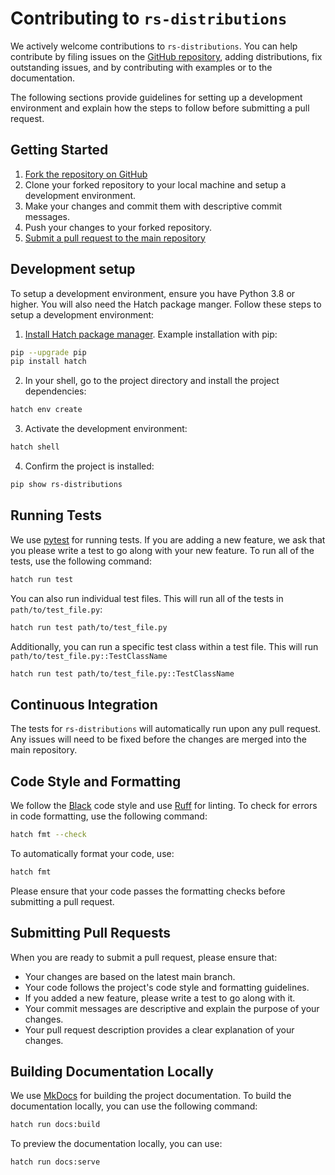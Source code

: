 # Contributing to `rs-distributions`

We actively welcome contributions to `rs-distributions`.
You can help contribute by filing issues on the [GitHub repository](https://github.com/rs-station/distributions/issues), adding distributions, fix outstanding issues, and by contributing with examples or to the documentation.

The following sections provide guidelines for setting up a development environment and explain how the steps to follow before submitting a pull request.
## Getting Started

1. [Fork the repository on GitHub](https://docs.github.com/en/pull-requests/collaborating-with-pull-requests/working-with-forks/fork-a-repo)
2. Clone your forked repository to your local machine and setup a development environment.
3. Make your changes and commit them with descriptive commit messages.
4. Push your changes to your forked repository.
5. [Submit a pull request to the main repository](https://docs.github.com/en/pull-requests/collaborating-with-pull-requests/proposing-changes-to-your-work-with-pull-requests)

## Development setup

To setup a development environment, ensure you have Python 3.8 or higher.
You will also need the Hatch package manger.
Follow these steps to setup a development environment:

1. [Install Hatch package manager](https://hatch.pypa.io/latest/install/).
   Example installation with pip:
 ```bash
 pip --upgrade pip
 pip install hatch
 ```

2. In your shell, go to the project directory and install the project dependencies:

```bash
hatch env create
```

3. Activate the development environment:

```bash
hatch shell
```

4. Confirm the project is installed:

```bash
pip show rs-distributions
```

## Running Tests

We use [pytest](https://docs.pytest.org/en/8.0.x/) for running tests.
If you are adding a new feature, we ask that you please write a test to go along with your new feature. 
To run all of the tests, use the following command:

```bash
hatch run test
```

You can also run individual test files.
This will run all of the tests in `path/to/test_file.py`:
```bash
hatch run test path/to/test_file.py
```

Additionally, you can run a specific test class within a test file.
This will run `path/to/test_file.py::TestClassName`
```bash
hatch run test path/to/test_file.py::TestClassName
```

## Continuous Integration

The tests for `rs-distributions` will automatically run upon any pull request.
Any issues will need to be fixed before the changes are merged into the main repository.

## Code Style and Formatting

We follow the [Black](https://black.readthedocs.io/en/stable/the_black_code_style/index.html) code style and use [Ruff](https://github.com/astral-sh/ruff) for linting.
To check for errors in code formatting, use the following command:

```bash
hatch fmt --check
```

To automatically format your code, use:

```bash
hatch fmt
```

Please ensure that your code passes the formatting checks before submitting a pull request.

## Submitting Pull Requests

When you are ready to submit a pull request, please ensure that:
- Your changes are based on the latest main branch.
- Your code follows the project's code style and formatting guidelines.
- If you added a new feature, please write a test to go along with it. 
- Your commit messages are descriptive and explain the purpose of your changes.
- Your pull request description provides a clear explanation of your changes.


## Building Documentation Locally

We use [MkDocs](https://www.mkdocs.org) for building the project documentation.
To build the documentation locally, you can use the following command:
```bash
hatch run docs:build
```

To preview the documentation locally, you can use:
```batch
hatch run docs:serve
```
